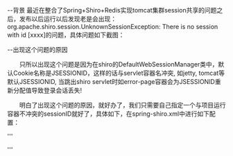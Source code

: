 --背景
最近在整合了Spring+Shiro+Redis实现tomcat集群session共享的问题之后，发布以后运行以后发现老是会出现：org.apache.shiro.session.UnknownSessionException: There is no session with id [xxxx]的问题，具体问题如下截图：

--出现这个问题的原因

　　只所以出现这个问题是因为在shiro的DefaultWebSessionManager类中，默认Cookie名称是JSESSIONID，这样的话与servlet容器名冲突, 如jetty, tomcat等默认JSESSIONID, 当跳出shiro servlet时如error-page容器会为JSESSIONID重新分配值导致登录会话丢失!

　　明白了出现这个问题的原因，就好办了，我们只需要自己指定一个与项目运行容器不冲突的sessionID就好了，具体如下，在spring-shiro.xml中进行如下配置：

'''
 <!--sessionManager -->
 <bean id="sessionManager" class="org.apache.shiro.web.session.mgt.DefaultWebSessionManager">
    <property name="sessionDAO" ref="redisSessionDAO" />
    <property name="sessionIdCookie" ref="simpleCookie"/>
 </bean>

 <bean id="simpleCookie" class="org.apache.shiro.web.servlet.SimpleCookie">
    <constructor-arg name="name" value="shiro.sesssion"/>
    <property name="path" value="/"/>
 </bean>
'''
